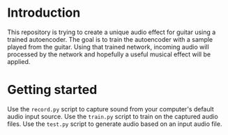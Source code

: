 # Introduction
This repository is trying to create a unique audio effect for guitar using a trained autoencoder.
The goal is to train the autoencoder with a sample played from the guitar.
Using that trained network, incoming audio will processed by the network and hopefully a useful musical effect will be applied.

# Getting started

Use the `record.py` script to capture sound from your computer's default audio input source.
Use the `train.py` script to train on the captured audio files.
Use the `test.py` script to generate audio based on an input audio file.